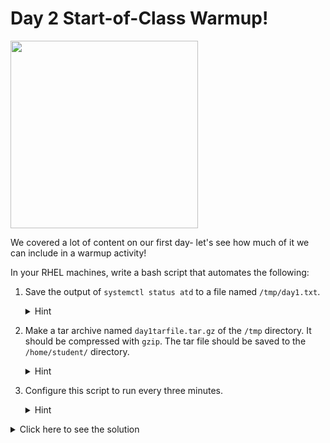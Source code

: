 # Day 2 Start-of-Class Warmup!

<img src="https://ih1.redbubble.net/image.3528575302.7254/fposter,small,wall_texture,product,750x1000.u2.jpg" width="300">

We covered a lot of content on our first day- let's see how much of it we can include in a warmup activity!

In your RHEL machines, write a bash script that automates the following:

1. Save the output of `systemctl status atd` to a file named `/tmp/day1.txt`.
   <details>
   <summary>Hint</summary>
     
   Use the redirection operator `>` to save output to a file.
   
   </details>

3. Make a tar archive named `day1tarfile.tar.gz` of the `/tmp` directory. It should be compressed with `gzip`. The tar file should be saved to the `/home/student/` directory.
   <details>
   <summary>Hint</summary>
     
   Use the `tar` command with both the `-c` (create) and `-z` (gzip) options. Specify the output file location with the `-f` option. `-v` is also nice if you want to see all your files zoom by :)
   
   </details>

5. Configure this script to run every three minutes.
   <details>
   <summary>Hint</summary>
     
   Use `crontab -e` to add a new cron job. Set the schedule by specifying `*/3 * * * *`.
   
   </details>
<details>
<summary>Click here to see the solution</summary>

```bash
#!/bin/bash

# Step 1: Write the status of 'atd' to /tmp/day1.txt
systemctl status atd > /tmp/day1.txt

# Step 2: Create a compressed tar archive of the /tmp directory
tar -czf /home/student/day1tarfile.tar.gz /tmp

# Step 3: Schedule the script to run every 3 minutes
# Use the following cron job configuration:
# */3 * * * * /path/to/your_script.sh
```

To schedule the script, add the following line to your crontab by typing `crontab -e`:

```cron
*/3 * * * * /path/to/your_script.sh
```

</details>
